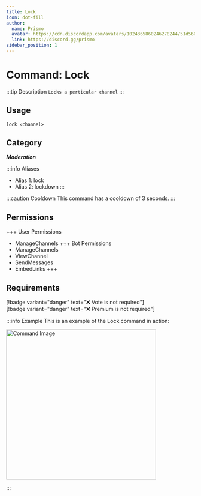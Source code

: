 ```yaml
---
title: Lock
icon: dot-fill
author:
  name: Prismo
  avatar: https://cdn.discordapp.com/avatars/1024365860246278244/51d5603eff69376da9a21e86b07a75bd.png?size=2048
  link: https://discord.gg/prismo
sidebar_position: 1
---
```



# Command: Lock

:::tip Description
`Locks a perticular channel`
:::

## Usage

```
lock <channel>
```

## Category

_**Moderation**_

:::info Aliases
- Alias 1: lock
- Alias 2: lockdown
:::

:::caution Cooldown
This command has a cooldown of 3 seconds.
:::

## Permissions

+++ User Permissions
- ManageChannels
+++ Bot Permissions
- ManageChannels
- ViewChannel
- SendMessages
- EmbedLinks
+++

## Requirements

[!badge variant="danger" text="❌ Vote is not required"]  
[!badge variant="danger" text="❌ Premium is not required"]

:::info Example
This is an example of the Lock command in action:

<img src="https://imgur.com/o5nk1bS.png" alt="Command Image" width="400"/>

:::

